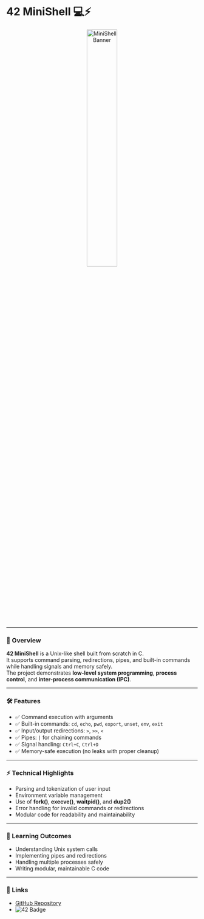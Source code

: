 # 42 MiniShell 💻⚡

<p align="center">
  <img src="https://user-images.githubusercontent.com/77735052/144885310-c6c456ce-f117-4339-ac98-6e9ec75968c0.png" alt="MiniShell Banner" width="40%">
</p>

---

### 🔹 Overview
**42 MiniShell** is a Unix-like shell built from scratch in C.  
It supports command parsing, redirections, pipes, and built-in commands while handling signals and memory safely.  
The project demonstrates **low-level system programming**, **process control**, and **inter-process communication (IPC)**.  

---

### 🛠 Features
- ✅ Command execution with arguments  
- ✅ Built-in commands: `cd`, `echo`, `pwd`, `export`, `unset`, `env`, `exit`  
- ✅ Input/output redirections: `>`, `>>`, `<`  
- ✅ Pipes: `|` for chaining commands  
- ✅ Signal handling: `Ctrl+C`, `Ctrl+D`  
- ✅ Memory-safe execution (no leaks with proper cleanup)  

---

### ⚡ Technical Highlights
- Parsing and tokenization of user input  
- Environment variable management  
- Use of **fork()**, **execve()**, **waitpid()**, and **dup2()**  
- Error handling for invalid commands or redirections  
- Modular code for readability and maintainability  

---

### 🧩 Learning Outcomes
- Understanding Unix system calls  
- Implementing pipes and redirections  
- Handling multiple processes safely  
- Writing modular, maintainable C code  

---

### 🔗 Links
- [GitHub Repository](https://github.com/abouknan/42_minishell)  
- ![42 Badge](https://badge.mediaplus.ma/star/abouknan)
